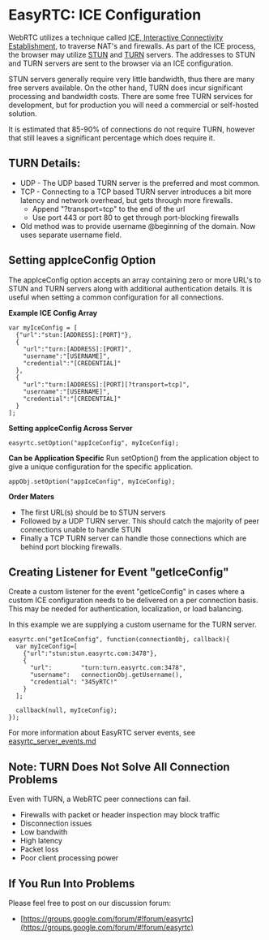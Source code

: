 EasyRTC: ICE Configuration
==========================

WebRTC utilizes a technique called [ICE, Interactive Connectivity Establishment](http://en.wikipedia.org/wiki/Interactive_Connectivity_Establishment), to traverse NAT's and firewalls. As part of the ICE process, the browser may utilize [STUN](http://en.wikipedia.org/wiki/STUN) and [TURN](http://en.wikipedia.org/wiki/Traversal_Using_Relays_around_NAT) servers. The addresses to STUN and TURN servers are sent to the browser via an ICE configuration.

STUN servers generally require very little bandwidth, thus there are many free servers available. On the other hand, TURN does incur significant processing and bandwidth costs. There are some free TURN services for development, but for production you will need a commercial or self-hosted solution.

It is estimated that 85-90% of connections do not require TURN, however that still leaves a significant percentage which does require it.


TURN Details:
-------------

 - UDP - The UDP based TURN server is the preferred and most common.
 - TCP - Connecting to a TCP based TURN server introduces a bit more latency and network overhead, but gets through more firewalls.
   - Append "?transport=tcp" to the end of the url
   - Use port 443 or port 80 to get through port-blocking firewalls
 - Old method was to provide username @beginning of the domain. Now uses separate username field.


Setting appIceConfig Option
---------------------------

The appIceConfig option accepts an array containing zero or more URL's to STUN and TURN servers along with additional authentication details. It is useful when setting a common configuration for all connections. 

**Example ICE Config Array**


    var myIceConfig = [
      {"url":"stun:[ADDRESS]:[PORT]"},
      {
        "url":"turn:[ADDRESS]:[PORT]",
        "username":"[USERNAME]",
        "credential":"[CREDENTIAL]"
      },
      {
        "url":"turn:[ADDRESS]:[PORT][?transport=tcp]",
        "username":"[USERNAME]",
        "credential":"[CREDENTIAL]"
      }
    ];


**Setting appIceConfig Across Server**

    easyrtc.setOption("appIceConfig", myIceConfig);


**Can be Application Specific**
Run setOption() from the application object to give a unique configuration for the specific application.

    appObj.setOption("appIceConfig", myIceConfig);


**Order Maters**
 - The first URL(s) should be to STUN servers
 - Followed by a UDP TURN server. This should catch the majority of peer connections unable to handle STUN
 - Finally a TCP TURN server can handle those connections which are behind port blocking firewalls.


Creating Listener for Event "getIceConfig"
------------------------------------------

Create a custom listener for the event "getIceConfig" in cases where a custom ICE configuration needs to be delivered on a per connection basis. This may be needed for authentication, localization, or load balancing.

In this example we are supplying a custom username for the TURN server.

    easyrtc.on("getIceConfig", function(connectionObj, callback){
      var myIceConfig=[
        {"url":"stun:stun.easyrtc.com:3478"},
        {
          "url":        "turn:turn.easyrtc.com:3478",
          "username":   connectionObj.getUsername(),
          "credential": "345yRTC!"
        }
      ];
    
      callback(null, myIceConfig);
    });

For more information about EasyRTC server events, see [easyrtc_server_events.md](easyrtc_server_events.md)


Note: TURN Does Not Solve All Connection Problems
-------------------------------------------------

Even with TURN, a WebRTC peer connections can fail.

 - Firewalls with packet or header inspection may block traffic
 - Disconnection issues
 - Low bandwith
 - High latency
 - Packet loss
 - Poor client processing power


If You Run Into Problems
------------------------
Please feel free to post on our discussion forum:

 - [https://groups.google.com/forum/#!forum/easyrtc](https://groups.google.com/forum/#!forum/easyrtc)
